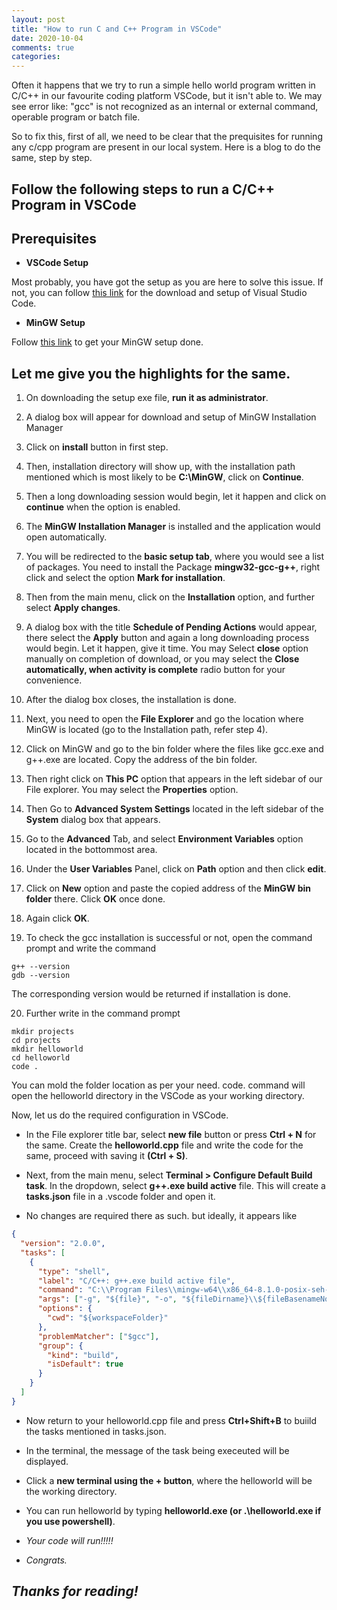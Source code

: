 ```yaml
---
layout: post
title: "How to run C and C++ Program in VSCode"
date: 2020-10-04
comments: true
categories: 
---
```




Often it happens that we try to run a simple hello world program written in C/C++ in our favourite coding platform VSCode, but it isn't able to. We may see error like: "gcc" is not recognized as an internal or external command, operable program or batch file.

So to fix this, first of all, we need to be clear that the prequisites for running any c/cpp program are present in our local system. Here is a blog to do the same, step by step.

## Follow the following steps to run a C/C++ Program in VSCode

## Prerequisites

*  **VSCode Setup**

Most probably, you have got the setup as you are here to solve this issue. If not, you can follow [this link](https://code.visualstudio.com/) for the download and setup of Visual Studio Code.


* **MinGW Setup**

Follow [this link](http://www.mingw.org/wiki/Getting_Started) to get your MinGW setup done.

## Let me give you the highlights for the same. 

1. On downloading the setup exe file, **run it as administrator**. 

2. A dialog box will appear for download and setup of MinGW Installation Manager

3. Click on **install** button in first step.

4. Then, installation directory will show up, with the installation path mentioned which is most likely to be **C:\MinGW**, click on **Continue**.

5. Then a long downloading session would begin, let it happen and click on **continue** when the option is enabled.

6. The **MinGW Installation Manager** is installed and the application would open automatically.

7. You will be redirected to the **basic setup tab**, where you would see a list of packages. You need to install the Package **mingw32-gcc-g++**, right click and select the option **Mark for installation**.

8. Then from the main menu, click on the **Installation** option, and further select **Apply changes**.

9. A dialog box with the title **Schedule of Pending Actions** would appear, there select the **Apply** button and again a long downloading process would begin. Let it happen, give it time. You may Select **close** option manually on completion of download, or you may select the **Close automatically, when activity is complete** radio button for your convenience.

10. After the dialog box closes, the installation is done. 

11. Next, you need to open the **File Explorer** and go the location where MinGW is located (go to the Installation path, refer step 4).

12. Click on MinGW and go to the bin folder where the files like gcc.exe and g++.exe are located. Copy the address of the bin folder.

13. Then right click on **This PC** option that appears in the left sidebar of our File explorer. You may select the **Properties** option. 

14. Then Go to **Advanced System Settings** located in the left sidebar of the **System** dialog box that appears. 

15. Go to the **Advanced** Tab, and select **Environment Variables** option located in the bottommost area. 

16. Under the **User Variables** Panel, click on **Path** option and then click **edit**.

17. Click on **New** option and paste the copied address of the **MinGW bin folder** there. Click **OK** once done.

18. Again click **OK**.

19. To check the gcc installation is successful or not, open the command prompt and write the command 
```
g++ --version
gdb --version
```
The corresponding version would be returned if installation is done.

20. Further write in the command prompt

```
mkdir projects
cd projects
mkdir helloworld
cd helloworld
code .
```

You can mold the folder location as per your need.
code. command will open the helloworld directory in the VSCode as your working directory.

Now, let us do the required configuration in VSCode.

* In the File explorer title bar, select **new file** button or press **Ctrl + N** for the same. Create the **helloworld.cpp** file and write the code for the same, proceed with saving it **(Ctrl + S)**.

* Next, from the main menu, select **Terminal > Configure Default Build task**. In the dropdown, select **g++.exe build active** file. This will create a **tasks.json** file in a .vscode folder and open it. 

* No changes are required there as such. but ideally, it appears like 


```json
{
  "version": "2.0.0",
  "tasks": [
    {
      "type": "shell",
      "label": "C/C++: g++.exe build active file",
      "command": "C:\\Program Files\\mingw-w64\\x86_64-8.1.0-posix-seh-rt_v6-rev0\\mingw64\\bin\\g++.exe",
      "args": ["-g", "${file}", "-o", "${fileDirname}\\${fileBasenameNoExtension}.exe"],
      "options": {
        "cwd": "${workspaceFolder}"
      },
      "problemMatcher": ["$gcc"],
      "group": {
        "kind": "build",
        "isDefault": true
      }
    }
  ]
}
```


* Now return to your helloworld.cpp file and press **Ctrl+Shift+B** to buiild the tasks mentioned in tasks.json. 

* In the terminal, the message of the task being execeuted will be displayed. 

* Click a **new terminal using the + button**, where the helloworld will be the working directory.

* You can run helloworld by typing **helloworld.exe (or .\helloworld.exe if you use powershell)**.

* *Your code will run!!!!!*

* *Congrats.*

## *Thanks for reading!*

